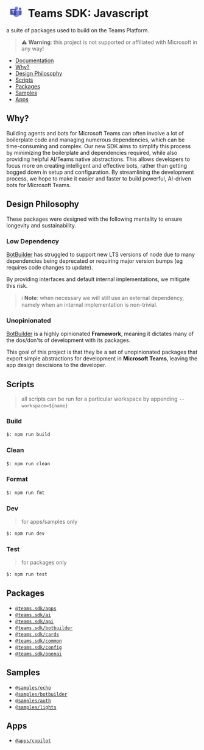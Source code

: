 # <img src="./assets/icons/teams.png" width="50px" /> Teams SDK: Javascript

a suite of packages used to build on the Teams Platform.

> ⚠️ **Warning**: this project is not supported or affiliated with Microsoft in any way!

-   [Documentation](./docs/README.md)
-   [Why?](#why)
-   [Design Philosophy](#design-philosophy)
-   [Scripts](#scripts)
-   [Packages](#packages)
-   [Samples](#samples)
-   [Apps](#apps)

## Why?

Building agents and bots for Microsoft Teams can often involve a lot of boilerplate code and managing numerous dependencies, which can be time-consuming and complex. Our new SDK aims to simplify this process by minimizing the boilerplate and dependencies required, while also providing helpful AI/Teams native abstractions. This allows developers to focus more on creating intelligent and effective bots, rather than getting bogged down in setup and configuration. By streamlining the development process, we hope to make it easier and faster to build powerful, AI-driven bots for Microsoft Teams.

## Design Philosophy

These packages were designed with the following mentality to ensure longevity and sustainability.

### Low Dependency

[BotBuilder](https://github.com/microsoft/botbuilder-js) has struggled to support new LTS versions of node due to many dependencies being deprecated or requiring major version bumps (eg requires code changes to update).

By providing interfaces and default internal implementations, we mitigate this risk.

> ℹ️ **Note**: when necessary we will still use an external dependency, namely when an internal implementation is non-trivial.

### Unopinionated

[BotBuilder](https://github.com/microsoft/botbuilder-js) is a highly opinionated **Framework**, meaning it dictates many of the dos/don'ts of development with its packages.

This goal of this project is that they be a set of unopinionated packages that export simple abstractions for development in **Microsoft Teams**, leaving the app design descisions to the developer.

## Scripts

> all scripts can be run for a particular workspace by appending `--workspace=${name}`

### Build

```bash
$: npm run build
```

### Clean

```bash
$: npm run clean
```

### Format

```bash
$: npm run fmt
```

### Dev

> for apps/samples only

```bash
$: npm run dev
```

### Test

> for packages only

```bash
$: npm run test
```

## Packages

-   [`@teams.sdk/apps`](./packages/apps/README.md)
-   [`@teams.sdk/ai`](./packages/ai/README.md)
-   [`@teams.sdk/api`](./packages/api/README.md)
-   [`@teams.sdk/botbuilder`](./packages/botbuilder/README.md)
-   [`@teams.sdk/cards`](./packages/cards/README.md)
-   [`@teams.sdk/common`](./packages/common/README.md)
-   [`@teams.sdk/config`](./packages/config/README.md)
-   [`@teams.sdk/openai`](./packages/openai/README.md)

## Samples

-   [`@samples/echo`](./samples/echo/README.md)
-   [`@samples/botbuilder`](./samples/botbuilder/README.md)
-   [`@samples/auth`](./samples/auth/README.md)
-   [`@samples/lights`](./samples/lights/README.md)

## Apps

-   [`@apps/copilot`](./apps/copilot/README.md)
